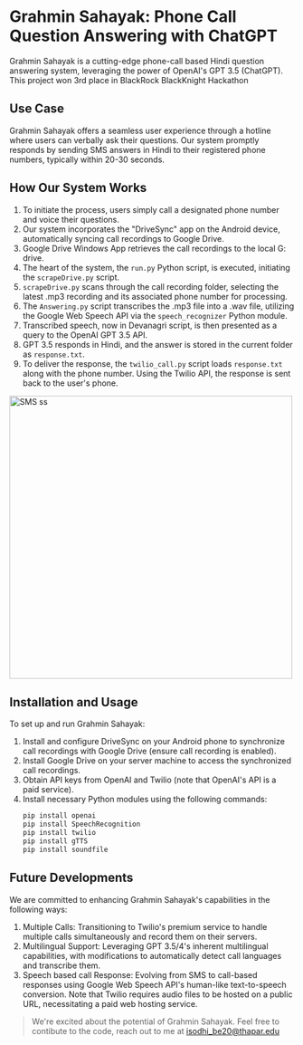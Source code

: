 # Grahmin Sahayak: Phone Call Question Answering with ChatGPT

Grahmin Sahayak is a cutting-edge phone-call based Hindi question answering system, leveraging the power of OpenAI's GPT 3.5 (ChatGPT).
This project won 3rd place in BlackRock BlackKnight Hackathon
## Use Case

Grahmin Sahayak offers a seamless user experience through a hotline where users can verbally ask their questions. Our system promptly responds by sending SMS answers in Hindi to their registered phone numbers, typically within 20-30 seconds.

## How Our System Works

1. To initiate the process, users simply call a designated phone number and voice their questions.
2. Our system incorporates the "DriveSync" app on the Android device, automatically syncing call recordings to Google Drive.
3. Google Drive Windows App retrieves the call recordings to the local G: drive.
4. The heart of the system, the `run.py` Python script, is executed, initiating the `scrapeDrive.py` script.
5. `scrapeDrive.py` scans through the call recording folder, selecting the latest .mp3 recording and its associated phone number for processing.
6. The `Answering.py` script transcribes the .mp3 file into a .wav file, utilizing the Google Web Speech API via the `speech_recognizer` Python module.
7. Transcribed speech, now in Devanagri script, is then presented as a query to the OpenAI GPT 3.5 API.
8. GPT 3.5 responds in Hindi, and the answer is stored in the current folder as `response.txt`.
9. To deliver the response, the `twilio_call.py` script loads `response.txt` along with the phone number. Using the Twilio API, the response is sent back to the user's phone.

<img src="https://github.com/AnilpreetSingh/grameen-sahayak-BlackRockProject/assets/90110629/80b17638-7ddf-4b89-b0bb-963f86e3a0c5" width="500" alt="SMS ss">

## Installation and Usage

To set up and run Grahmin Sahayak:

1. Install and configure DriveSync on your Android phone to synchronize call recordings with Google Drive (ensure call recording is enabled).
2. Install Google Drive on your server machine to access the synchronized call recordings.
3. Obtain API keys from OpenAI and Twilio (note that OpenAI's API is a paid service).
4. Install necessary Python modules using the following commands:
   ```bash
   pip install openai
   pip install SpeechRecognition
   pip install twilio
   pip install gTTS
   pip install soundfile
   
## Future Developments
We are committed to enhancing Grahmin Sahayak's capabilities in the following ways:

1. Multiple Calls: Transitioning to Twilio's premium service to handle multiple calls simultaneously and record them on their servers.
2. Multilingual Support: Leveraging GPT 3.5/4's inherent multilingual capabilities, with modifications to automatically detect call languages and transcribe them.
3. Speech based call Response: Evolving from SMS to call-based responses using Google Web Speech API's human-like text-to-speech conversion. Note that Twilio requires audio files to be hosted on a public URL, necessitating a paid web hosting service.
> We're excited about the potential of Grahmin Sahayak. Feel free to contibute to the code, reach out to me at isodhi_be20@thapar.edu
